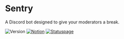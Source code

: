 # Sentry
A Discord bot designed to give your moderators a break.

![Version](https://img.shields.io/github/package-json/version/Anidox/Sentry?label=version)
[![Notion](https://img.shields.io/badge/-notion-212121?logo=notion&style=flat)](https://www.notion.so/Sentry-9b1df2c92d8448a3934ec3de74217061)
[![Statuspage](https://img.shields.io/badge/-statuspage-0277bd?logo=statuspage&style=flat)](https://shields.io/)
